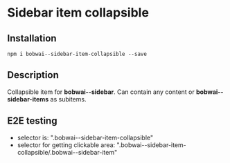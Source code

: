 # Sidebar item collapsible

## Installation

    npm i bobwai--sidebar-item-collapsible --save

## Description

Collapsible item for **bobwai--sidebar**. Can contain any content or **bobwai--sidebar-items** as subitems.

## E2E testing

- selector is: ".bobwai--sidebar-item-collapsible"
- selector for getting clickable area: ".bobwai--sidebar-item-collapsible/.bobwai--sidebar-item"